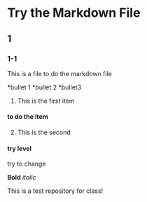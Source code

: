 # Try the Markdown File
## 1
### 1-1

This is a file to do the markdown file

*bullet 1
*bullet 2
*bullet3

1. This is the first item
#### to do the item
2. This is the second
#### try level

try to change


**Bold** *italic*

This is a test repository for class!
